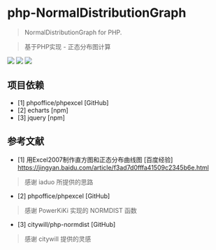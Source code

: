 php-NormalDistributionGraph
===
> NormalDistributionGraph for PHP.

> 基于PHP实现 - 正态分布图计算


![](https://ws4.sinaimg.cn/large/006tKfTcly1fnbxmcn7joj30mr0eqwfm.jpg)
![](https://ws1.sinaimg.cn/large/006tKfTcly1fnbxn347h3j30lt0d4gme.jpg)
![](https://ws1.sinaimg.cn/large/006tKfTcly1fnbxoclg1jj30k90dowfg.jpg)

项目依赖
------
- [1] phpoffice/phpexcel [GitHub]
- [2] echarts [npm]
- [3] jquery [npm]



参考文献
------

- [1] 用Excel2007制作直方图和正态分布曲线图 [百度经验] https://jingyan.baidu.com/article/f3ad7d0fffa41509c2345b6e.html
> 感谢 iaduo 所提供的思路
- [2] phpoffice/phpexcel [GitHub]
> 感谢 PowerKiKi 实现的 NORMDIST 函数
- [3] citywill/php-normdist [GitHub]
> 感谢 citywill 提供的灵感